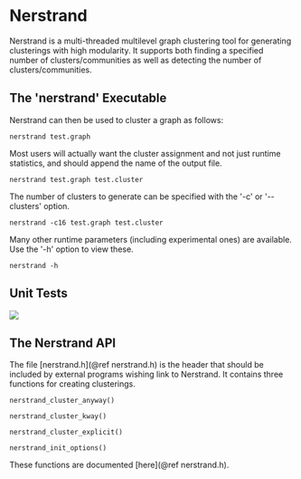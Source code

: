 Nerstrand
=========

Nerstrand is a multi-threaded multilevel graph clustering tool for generating
clusterings with high modularity. It supports both finding a specified number
of clusters/communities as well as detecting the number of
clusters/communities. 



The 'nerstrand' Executable
--------------------------

Nerstrand can then be used to cluster a graph as follows:

```
nerstrand test.graph
```


Most users will actually want the cluster assignment and not just runtime
statistics, and should append the name of the output file.

```
nerstrand test.graph test.cluster 
```


The number of clusters to generate can be specified with the '-c' or 
'--clusters' option.

```
nerstrand -c16 test.graph test.cluster
```


Many other runtime parameters (including experimental ones) are available. Use 
the '-h' option to view these.

```
nerstrand -h
```
    


Unit Tests
----------

<a href="https://travis-ci.org/dlasalle/nerstrand">
  <img src="https://travis-ci.org/dlasalle/nerstrand.svg?branch=master"/>
</a>



The Nerstrand API
-----------------

The file [nerstrand.h](@ref nerstrand.h) is the header that should be included
by external programs wishing link to Nerstrand. It contains three functions for
creating clusterings.

```
nerstrand_cluster_anyway()

nerstrand_cluster_kway()   

nerstrand_cluster_explicit()

nerstrand_init_options()
```

These functions are documented [here](@ref nerstrand.h).

